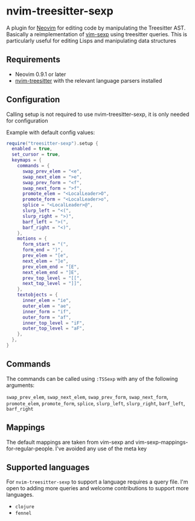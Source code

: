 # nvim-treesitter-sexp

A plugin for [Neovim](https://github.com/neovim/neovim) for editing code by
manipulating the Treesitter AST. Basically a reimplementation of
[vim-sexp](https://github.com/guns/vim-sexp) using treesitter queries. This is
particularly useful for editing Lisps and manipulating data structures

## Requirements
- Neovim 0.9.1 or later
- [nvim-treesitter](https://github.com/nvim-treesitter/nvim-treesitter) with
the relevant language parsers installed

## Configuration

Calling setup is not required to use nvim-treesitter-sexp, it is only needed
for configuration

Example with default config values:

```lua
require("treesitter-sexp").setup {
  enabled = true,
  set_cursor = true,
  keymaps = {
    commands = {
      swap_prev_elem = "<e",
      swap_next_elem = ">e",
      swap_prev_form = "<f",
      swap_next_form = ">f",
      promote_elem = "<LocalLeader>O",
      promote_form = "<LocalLeader>o",
      splice = "<LocalLeader>@",
      slurp_left = "<(",
      slurp_right = ">)",
      barf_left = ">(",
      barf_right = "<)",
    },
    motions = {
      form_start = "(",
      form_end = ")",
      prev_elem = "[e",
      next_elem = "]e",
      prev_elem_end = "[E",
      next_elem_end = "]E",
      prev_top_level = "[[",
      next_top_level = "]]",
    },
    textobjects = {
      inner_elem = "ie",
      outer_elem = "ae",
      inner_form = "if",
      outer_form = "af",
      inner_top_level = "iF",
      outer_top_level = "aF",
    },
  },
}
```

## Commands

The commands can be called using `:TSSexp` with any of the following arguments:

`swap_prev_elem`, `swap_next_elem`, `swap_prev_form`, `swap_next_form`,
`promote_elem`, `promote_form`, `splice`, `slurp_left`, `slurp_right`,
`barf_left`, `barf_right`

## Mappings

The default mappings are taken from vim-sexp and
vim-sexp-mappings-for-regular-people. I've avoided any use of the meta key

## Supported languages

For `nvim-treesitter-sexp` to support a language requires a query file. I'm
open to adding more queries and welcome contributions to support more
languages.

- `clojure`
- `fennel`
